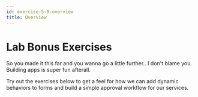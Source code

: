 ```yaml
---
id: exercise-5-0-overview
title: Overview
---
```


# Lab Bonus Exercises

So you made it this far and you wanna go a little further.. I don't blame you. Building apps is super fun afterall.

Try out the exercises below to get a feel for how we can add dynamic behaviors to forms and build a simple approval workflow for our services.
